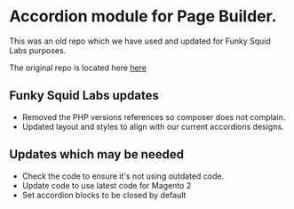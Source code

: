 # Accordion module for Page Builder.

This was an old repo which we have used and updated for Funky Squid Labs purposes.

The original repo is located here [here](https://github.com/swimmer-zone/magento2-pagebuilder-accordion)

## Funky Squid Labs updates

- Removed the PHP versions references so composer does not complain.
- Updated layout and styles to align with our current accordions designs.

## Updates which may be needed

- Check the code to ensure it's not using outdated code.
- Update code to use latest code for Magento 2
- Set accordion blocks to be closed by default

